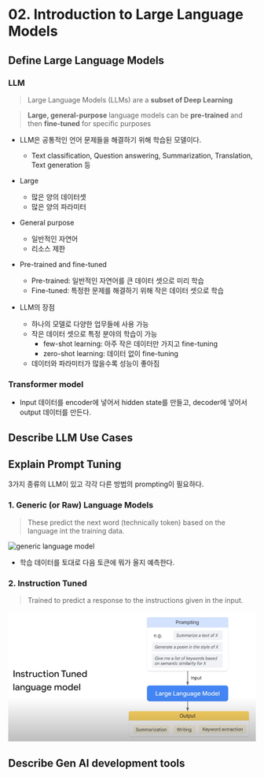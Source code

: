 # 02. Introduction to Large Language Models

## Define Large Language Models
### LLM
> Large Language Models (LLMs) are a **subset of Deep Learning**

> **Large, general-purpose** language models can be **pre-trained** and then **fine-tuned** for specific purposes

- LLM은 공통적인 언어 문제들을 해결하기 위해 학습된 모델이다.
  - Text classification, Question answering, Summarization, Translation, Text generation 등

- Large
  - 많은 양의 데이터셋
  - 많은 양의 파라미터
- General purpose
  - 일반적인 자연어
  - 리소스 제한
- Pre-trained and fine-tuned
  - Pre-trained: 일반적인 자연어를 큰 데이터 셋으로 미리 학습
  - Fine-tuned: 특정한 문제를 해결하기 위해 작은 데이터 셋으로 학습

- LLM의 장점
  - 하나의 모델로 다양한 업무들에 사용 가능
  - 작은 데이터 셋으로 특정 분야의 학습이 가능
    - few-shot learning: 아주 작은 데이터만 가지고 fine-tuning
    - zero-shot learning: 데이터 없이 fine-tuning
  - 데이터와 파라미터가 많을수록 성능이 좋아짐

### Transformer model
- Input 데이터를 encoder에 넣어서 hidden state를 만들고, decoder에 넣어서 output 데이터를 만든다.

## Describe LLM Use Cases

## Explain Prompt Tuning
3가지 종류의 LLM이 있고 각각 다른 방법의 prompting이 필요하다.

### 1. Generic (or Raw) Language Models
> These predict the next word (technically token) based on the language int the training data.

![generic language model](img/generic_language_model.png)

- 학습 데이터를 토대로 다음 토큰에 뭐가 올지 예측한다.

### 2. Instruction Tuned
> Trained to predict a response to the instructions given in the input.

![instruction tuned](img/instruction_tuned.png)



## Describe Gen AI development tools